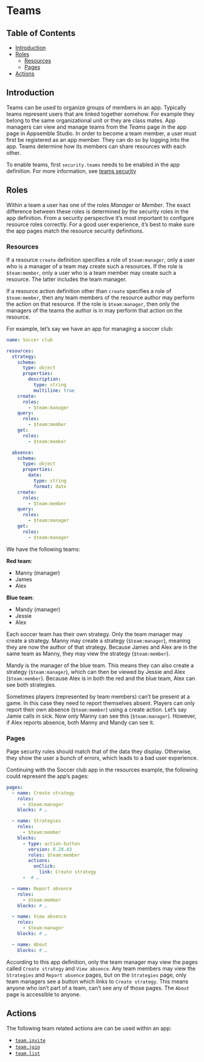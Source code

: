 # Teams

## Table of Contents

- [Introduction](#introduction)
- [Roles](#roles)
  - [Resources](#resources)
  - [Pages](#pages)
- [Actions](#actions)

## Introduction

Teams can be used to organize groups of members in an app. Typically teams represent users that are
linked together somehow. For example they belong to the same organizational unit or they are class
mates. App managers can view and manage teams from the _Teams_ page in the app page in Appsemble
Studio. In order to become a team member, a user must first be registered as an app member. They can
do so by logging into the app. Teams determine how its members can share resources with each other.

To enable teams, first `security.teams` needs to be enabled in the app definition. For more
information, see [teams security](security.md#teams)

## Roles

Within a team a user has one of the roles _Manager_ or _Member_. The exact difference between these
roles is determined by the security roles in the app definition. From a security perspective it’s
most important to configure resource roles correctly. For a good user experience, it’s best to make
sure the app pages match the resource security definitions.

### Resources

If a resource `create` definition specifies a role of `$team:manager`, only a user who is a manager
of a team may create such a resources. If the role is `$team:member`, only a user who is a team
member may create such a resource. The latter includes the team manager.

If a resource action definition other than `create` specifies a role of `$team:member`, then any
team members of the resource author may perform the action on that resource. If the role is
`$team:manager`, then only the managers of the teams the author is in may perform that action on the
resource.

For example, let’s say we have an app for managing a soccer club:

```yaml
name: Soccer club

resources:
  strategy:
    schema:
      type: object
      properties:
        description:
          type: string
          multiline: true
    create:
      roles:
        - $team:manager
    query:
      roles:
        - $team:member
    get:
      roles:
        - $team:member

  absence:
    schema:
      type: object
      properties:
        date:
          type: string
          format: date
    create:
      roles:
        - $team:member
    query:
      roles:
        - $team:manager
    get:
      roles:
        - $team:manager
```

We have the following teams:

**Red team**:

- Manny (manager)
- James
- Alex

**Blue team**:

- Mandy (manager)
- Jessie
- Alex

Each soccer team has their own strategy. Only the team manager may create a strategy. Manny may
create a strategy (`$team:manager`), meaning they are now the author of that strategy. Because James
and Alex are in the same team as Manny, they may view the strategy (`$team:member`).

Mandy is the manager of the blue team. This means they can also create a strategy (`$team:manager`),
which can then be viewed by Jessie and Alex (`$team:member`). Because Alex is in both the red and
the blue team, Alex can see both strategies.

Sometimes players (represented by team members) can’t be present at a game. In this case they need
to report themselves absent. Players can only report their own absence (`$team:member`) using a
create action. Let’s say Jamie calls in sick. Now only Manny can see this (`$team:manager`).
However, if Alex reports absence, both Manny and Mandy can see it.

### Pages

Page security rules should match that of the data they display. Otherwise, they show the user a
bunch of errors, which leads to a bad user experience.

Continuing with the Soccer club app in the resources example, the following could represent the
app’s pages:

```yaml
pages:
  - name: Create strategy
    roles:
      - $team:manager
    blocks: # …

  - name: Strategies
    roles:
      - $team:member
    blocks:
      - type: action-button
        version: 0.20.43
        roles: $team:member
        actions:
          onClick:
            link: Create strategy
      -  # …

  - name: Report absence
    roles:
      - $team:member
    blocks: # …

  - name: View absence
    roles:
      - $team:manager
    blocks: # …

  - name: About
    blocks: # …
```

According to this app definition, only the team manager may view the pages called `Create strategy`
and `View absence`. Any team members may view the `Strategies` and `Report absence` pages, but on
the `Strategies` page, only team managers see a button which links to `Create strategy`. This means
anyone who isn’t part of a team, can’t see any of those pages. The `About` page is accessible to
anyone.

## Actions

The following team related actions are can be used within an app:

- [`team.invite`](/docs/reference/action#team.invite)
- [`team.join`](/docs/reference/action#team.join)
- [`team.list`](/docs/reference/action#team.list)
